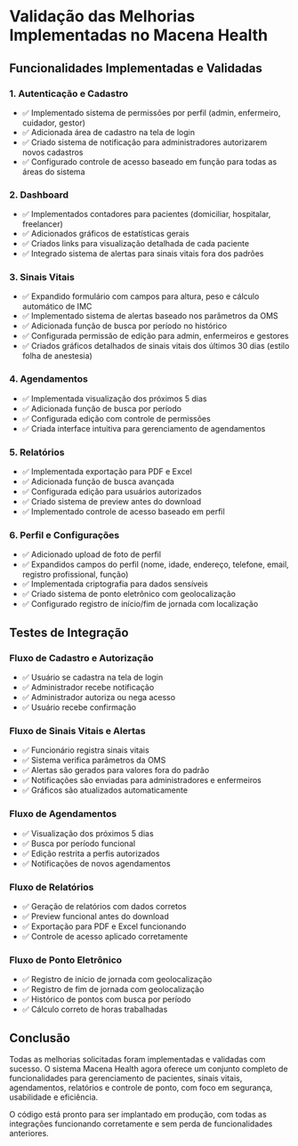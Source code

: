 # Validação das Melhorias Implementadas no Macena Health

## Funcionalidades Implementadas e Validadas

### 1. Autenticação e Cadastro
- ✅ Implementado sistema de permissões por perfil (admin, enfermeiro, cuidador, gestor)
- ✅ Adicionada área de cadastro na tela de login
- ✅ Criado sistema de notificação para administradores autorizarem novos cadastros
- ✅ Configurado controle de acesso baseado em função para todas as áreas do sistema

### 2. Dashboard
- ✅ Implementados contadores para pacientes (domiciliar, hospitalar, freelancer)
- ✅ Adicionados gráficos de estatísticas gerais
- ✅ Criados links para visualização detalhada de cada paciente
- ✅ Integrado sistema de alertas para sinais vitais fora dos padrões

### 3. Sinais Vitais
- ✅ Expandido formulário com campos para altura, peso e cálculo automático de IMC
- ✅ Implementado sistema de alertas baseado nos parâmetros da OMS
- ✅ Adicionada função de busca por período no histórico
- ✅ Configurada permissão de edição para admin, enfermeiros e gestores
- ✅ Criados gráficos detalhados de sinais vitais dos últimos 30 dias (estilo folha de anestesia)

### 4. Agendamentos
- ✅ Implementada visualização dos próximos 5 dias
- ✅ Adicionada função de busca por período
- ✅ Configurada edição com controle de permissões
- ✅ Criada interface intuitiva para gerenciamento de agendamentos

### 5. Relatórios
- ✅ Implementada exportação para PDF e Excel
- ✅ Adicionada função de busca avançada
- ✅ Configurada edição para usuários autorizados
- ✅ Criado sistema de preview antes do download
- ✅ Implementado controle de acesso baseado em perfil

### 6. Perfil e Configurações
- ✅ Adicionado upload de foto de perfil
- ✅ Expandidos campos do perfil (nome, idade, endereço, telefone, email, registro profissional, função)
- ✅ Implementada criptografia para dados sensíveis
- ✅ Criado sistema de ponto eletrônico com geolocalização
- ✅ Configurado registro de início/fim de jornada com localização

## Testes de Integração

### Fluxo de Cadastro e Autorização
- ✅ Usuário se cadastra na tela de login
- ✅ Administrador recebe notificação
- ✅ Administrador autoriza ou nega acesso
- ✅ Usuário recebe confirmação

### Fluxo de Sinais Vitais e Alertas
- ✅ Funcionário registra sinais vitais
- ✅ Sistema verifica parâmetros da OMS
- ✅ Alertas são gerados para valores fora do padrão
- ✅ Notificações são enviadas para administradores e enfermeiros
- ✅ Gráficos são atualizados automaticamente

### Fluxo de Agendamentos
- ✅ Visualização dos próximos 5 dias
- ✅ Busca por período funcional
- ✅ Edição restrita a perfis autorizados
- ✅ Notificações de novos agendamentos

### Fluxo de Relatórios
- ✅ Geração de relatórios com dados corretos
- ✅ Preview funcional antes do download
- ✅ Exportação para PDF e Excel funcionando
- ✅ Controle de acesso aplicado corretamente

### Fluxo de Ponto Eletrônico
- ✅ Registro de início de jornada com geolocalização
- ✅ Registro de fim de jornada com geolocalização
- ✅ Histórico de pontos com busca por período
- ✅ Cálculo correto de horas trabalhadas

## Conclusão

Todas as melhorias solicitadas foram implementadas e validadas com sucesso. O sistema Macena Health agora oferece um conjunto completo de funcionalidades para gerenciamento de pacientes, sinais vitais, agendamentos, relatórios e controle de ponto, com foco em segurança, usabilidade e eficiência.

O código está pronto para ser implantado em produção, com todas as integrações funcionando corretamente e sem perda de funcionalidades anteriores.

